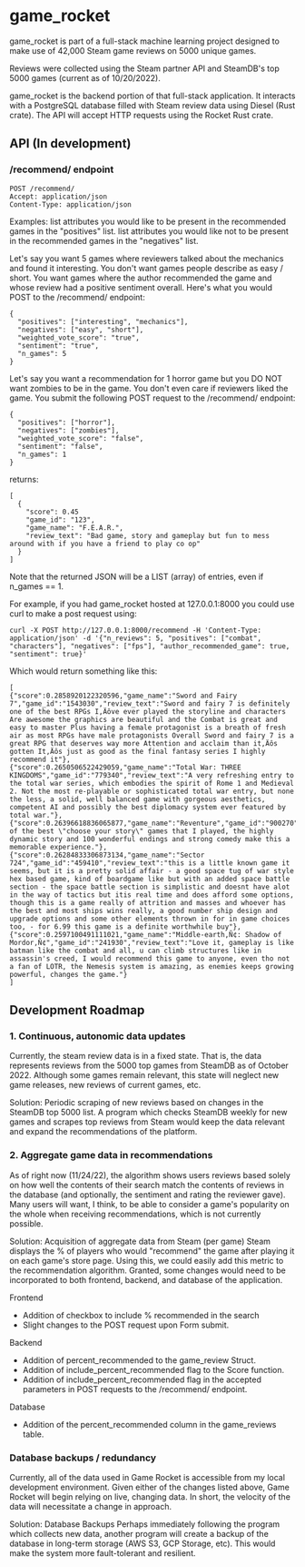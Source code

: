 # game_rocket

game_rocket is part of a full-stack machine learning project designed to make use of 42,000 Steam game reviews on 5000 unique games.

Reviews were collected using the Steam partner API and SteamDB's top 5000 games (current as of 10/20/2022).

game_rocket is the backend portion of that full-stack application. It interacts with a PostgreSQL database filled with Steam review data using Diesel (Rust crate). The API will accept HTTP requests using the Rocket Rust crate.

## API (In development)

### /recommend/ endpoint
```
POST /recommend/
Accept: application/json
Content-Type: application/json
```

Examples:
list attributes you would like to be present in the recommended games in the "positives" list.
list attributes you would like not to be present in the recommended games in the "negatives" list.


Let's say you want 5 games where reviewers talked about the mechanics and found it interesting.
You don't want games people describe as easy / short.
You want games where the author recommended the game and whose review had a positive sentiment overall.
Here's what you would POST to the /recommend/ endpoint:
```
{
  "positives": ["interesting", "mechanics"],
  "negatives": ["easy", "short"],
  "weighted_vote_score": "true",
  "sentiment": "true",
  "n_games": 5
}
```

Let's say you want a recommendation for 1 horror game but you DO NOT want zombies to be in the game.
You don't even care if reviewers liked the game. You submit the following POST request to the /recommend/ endpoint:
```
{
  "positives": ["horror"],
  "negatives": ["zombies"],
  "weighted_vote_score": "false",
  "sentiment": "false",
  "n_games": 1
}
```

returns:
```
[
  {
    "score": 0.45
    "game_id": "123",
    "game_name": "F.E.A.R.",
    "review_text": "Bad game, story and gameplay but fun to mess around with if you have a friend to play co op"
  }
]
```

Note that the returned JSON will be a LIST (array) of entries, even if n_games == 1.

For example, if you had game_rocket hosted at 127.0.0.1:8000 you could use curl to make a post request using:
```
curl -X POST http://127.0.0.1:8000/recommend -H 'Content-Type: application/json' -d '{"n_reviews": 5, "positives": ["combat", "characters"], "negatives": ["fps"], "author_recommended_game": true, "sentiment": true}'
```
Which would return something like this:
```
[
{"score":0.2858920122320596,"game_name":"Sword and Fairy 7","game_id":"1543030","review_text":"Sword and fairy 7 is definitely one of the best RPGs I‚Äôve ever played the storyline and characters Are awesome the graphics are beautiful and the Combat is great and easy to master Plus having a female protagonist is a breath of fresh air as most RPGs have male protagonists Overall Sword and fairy 7 is a great RPG that deserves way more Attention and acclaim than it‚Äôs gotten It‚Äôs just as good as the final fantasy series I highly recommend it"},
{"score":0.2650506522429059,"game_name":"Total War: THREE KINGDOMS","game_id":"779340","review_text":"A very refreshing entry to the total war series, which embodies the spirit of Rome 1 and Medieval 2. Not the most re-playable or sophisticated total war entry, but none the less, a solid, well balanced game with gorgeous aesthetics, competent AI and possibly the best diplomacy system ever featured by total war."},{"score":0.26396618836065877,"game_name":"Reventure","game_id":"900270","review_text":"One of the best \"choose your story\" games that I played, the highly dynamic story and 100 wonderful endings and strong comedy make this a memorable experience."},
{"score":0.26284833306873134,"game_name":"Sector 724","game_id":"459410","review_text":"this is a little known game it seems, but it is a pretty solid affair - a good space tug of war style hex based game, kind of boardgame like but with an added space battle section - the space battle section is simplistic and doesnt have alot in the way of tactics but itis real time and does afford some options, though this is a game really of attrition and masses and whoever has the best and most ships wins really, a good number ship design and upgrade options and some other elements thrown in for in game choices too, - for 6.99 this game is a definite worthwhile buy"},
{"score":0.2597100491111021,"game_name":"Middle-earth‚Ñ¢: Shadow of Mordor‚Ñ¢","game_id":"241930","review_text":"Love it, gameplay is like batman like the combat and all, u can climb structures like in assassin's creed, I would recommend this game to anyone, even tho not a fan of LOTR, the Nemesis system is amazing, as enemies keeps growing powerful, changes the game."}
]
```

## Development Roadmap

### 1. Continuous, autonomic data updates
Currently, the steam review data is in a fixed state.
That is, the data represents reviews from the 5000 top games from SteamDB as of October 2022.
Although some games remain relevant, this state will neglect new game releases, new reviews of current games, etc.

Solution: Periodic scraping of new reviews based on changes in the SteamDB top 5000 list.
A program which checks SteamDB weekly for new games and scrapes top reviews from Steam would keep the data relevant and expand the recommendations of the platform.

### 2. Aggregate game data in recommendations
As of right now (11/24/22), the algorithm shows users reviews based solely on how well the contents of their search match the contents of reviews in the database (and optionally, the sentiment and rating the reviewer gave).
Many users will want, I think, to be able to consider a game's popularity on the whole when receiving recommendations, which is not currently possible.

Solution: Acquisition of aggregate data from Steam (per game)
Steam displays the % of players who would "recommend" the game after playing it on each game's store page.
Using this, we could easily add this metric to the recommendation algorithm.
Granted, some changes would need to be incorporated to both frontend, backend, and database of the application.

Frontend
- Addition of checkbox to include % recommended in the search
- Slight changes to the POST request upon Form submit.

Backend
- Addition of percent_recommended to the game_review Struct.
- Addition of include_percent_recommended flag to the Score function.
- Addition of include_percent_recommended flag in the accepted parameters in POST requests to the /recommend/ endpoint.

Database
- Addition of the percent_recommended column in the game_reviews table.


### Database backups / redundancy
Currently, all of the data used in Game Rocket is accessible from my local development environment.
Given either of the changes listed above, Game Rocket will begin relying on live, changing data.
In short, the velocity of the data will necessitate a change in approach.

Solution: Database Backups
Perhaps immediately following the program which collects new data, another program will create a backup of the database in long-term storage (AWS S3, GCP Storage, etc).
This would make the system more fault-tolerant and resilient.
